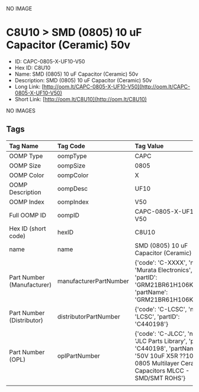 


  
NO IMAGE  
# C8U10 > SMD (0805) 10 uF Capacitor (Ceramic) 50v

- ID: CAPC-0805-X-UF10-V50
- Hex ID: C8U10
- Name: SMD (0805) 10 uF Capacitor (Ceramic) 50v
- Description: SMD (0805) 10 uF Capacitor (Ceramic) 50v
- Long Link: [http://oom.lt/CAPC-0805-X-UF10-V50](http://oom.lt/CAPC-0805-X-UF10-V50)
- Short Link: [http://oom.lt/C8U10](http://oom.lt/C8U10)
  
NO IMAGES  
## Tags
  

|Tag Name|Tag Code|Tag Value|
| :--- | :--- | :--- |
|OOMP Type|oompType|CAPC|
|OOMP Size|oompSize|0805|
|OOMP Color|oompColor|X|
|OOMP Description|oompDesc|UF10|
|OOMP Index|oompIndex|V50|
|Full OOMP ID|oompID|CAPC-0805-X-UF10-V50|
|Hex ID (short code)|hexID|C8U10|
|name|name|SMD (0805) 10 uF Capacitor (Ceramic) 50v|
|Part Number (Manufacturer)|manufacturerPartNumber|{'code': 'C-XXXX', 'name': 'Murata Electronics', 'partID': 'GRM21BR61H106KE43L', 'partName': 'GRM21BR61H106KE43L'}|
|Part Number (Distributor)|distributorPartNumber|{'code': 'C-LCSC', 'name': 'LCSC', 'partID': 'C440198'}|
|Part Number (OPL)|oplPartNumber|{'code': 'C-JLCC', 'name': 'JLC Parts Library', 'partID': 'C440198', 'partName': '50V 10uF X5R ??10% 0805  Multilayer Ceramic Capacitors MLCC - SMD/SMT ROHS'}|
||||
